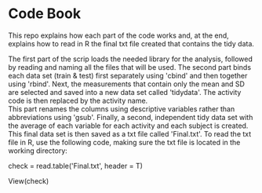 # Code Book

This repo explains how each part of the code works and, at the end, explains how to read in R the final txt file created that contains the tidy data.

The first part of the scrip loads the needed library for the analysis, followed by reading and naming all the files that will be used.
The second part binds each data set (train & test) first separately using 'cbind' and then together using 'rbind'.
Next, the measurements that contain only the mean and SD are selected and saved into a new data set called 'tidydata'.
The activity code is then replaced by the activity name.\
This part renames the columns using descriptive variables rather than abbreviations using 'gsub'.
Finally, a second, independent tidy data set with the average of each variable for each activity and each subject is created. This final data set is then saved as a txt file called 'Final.txt'.
To read the txt file in R, use the following code, making sure the txt file is located in the working directory:

check = read.table('Final.txt', header = T)

View(check)
